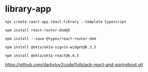 # library-app

```npx create-react-app react-library --template typescript```

```npm install react-router-dom@5```

```npm install --save @types/react-router-dom```

```npm install @okta/okta-signin-widget@6.3.3```

```npm install @okta/okta-react@6.4.3```

https://github.com/darbyluv2code/fullstack-react-and-springboot.git
